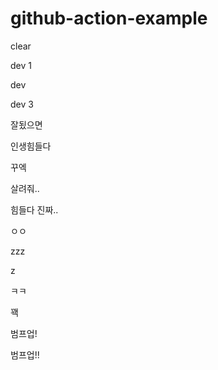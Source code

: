 # github-action-example


clear

dev 1

dev 

dev 3

잘됬으면

인생힘들다

꾸엑

살려줘..

힘들다 진짜..

ㅇㅇ  

zzz

z

ㅋㅋ

꽥

범프업!

범프업!!
